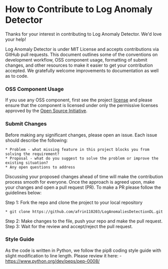 # How to Contribute to Log Anomaly Detector

Thanks for your interest in contributing to Log Anomaly Detector. We'd love your help!

Log Anomaly Detector is under MIT License and accepts contributions via GitHub pull requests. This document outlines some of the conventions on development workflow, OSS component usage, formatting of submit changes, and other resources to make it easier to get your contribution accepted. 
We gratefully welcome improvements to documentation as well as to code.



### OSS Component Usage
If you use any OSS component, first see the project [license](https://github.com/afrin110203/LogAnomaliesDetectionDL/blob/main/LICENSE)
and please ensure that the component is licensed under only the permissive licenses approved by the [Open Source Initiative](https://opensource.org/licenses).

### Submit Changes

Before making any significant changes, please open an issue. Each issue should describe the following:

	* Problem - what missing feature in this project blocks you from solving the requirement?
	* Proposal - what do you suggest to solve the problem or improve the existing situation?
	* Any open questions to address

Discussing your proposed changes ahead of time will make the contribution process smooth for everyone. Once the approach is agreed upon, make your changes and open a pull request (PR). To make a PR please follow the guidelines below:

Step 1: Fork the repo and clone the project to your local repository

	* git clone https://github.com/afrin110203/LogAnomaliesDetectionDL.git

Step 2: Make changes to the file, push your repo and make the pull request.
Step 3: Wait for the review and accept/reject the pull request. 

### Style Guide

As the code is written in Python, we follow the pip8 coding style guide with slight modification to line length. Please review it here:
		- https://www.python.org/dev/peps/pep-0008/

